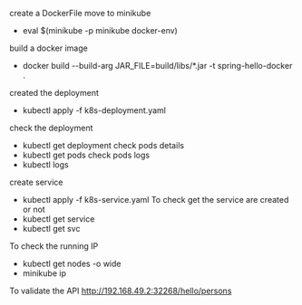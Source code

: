 create a DockerFile
move to minikube 
  - eval $(minikube -p minikube docker-env)

build a docker image
  - docker build --build-arg JAR_FILE=build/libs/\*.jar -t spring-hello-docker .

created the deployment
   - kubectl apply -f k8s-deployment.yaml

check the deployment
   - kubectl get deployment
check pods details
   - kubectl get pods
check pods logs
   - kubectl logs <pods id>

create service
   - kubectl apply -f k8s-service.yaml
To check get the service are created or not
   - kubectl get service
   - kubectl get svc 

To check the running IP
   - kubectl get nodes -o wide
   - minikube ip

To validate the API
http://192.168.49.2:32268/hello/persons



    

